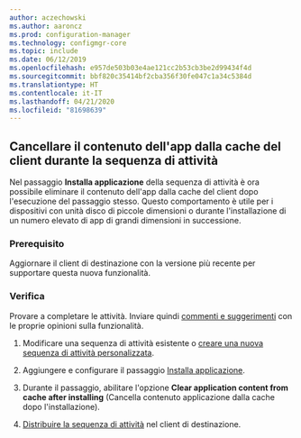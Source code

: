 ```yaml
---
author: aczechowski
ms.author: aaroncz
ms.prod: configuration-manager
ms.technology: configmgr-core
ms.topic: include
ms.date: 06/12/2019
ms.openlocfilehash: e957de503b03e4ae121cc2b53cb3be2d99434f4d
ms.sourcegitcommit: bbf820c35414bf2cba356f30fe047c1a34c5384d
ms.translationtype: HT
ms.contentlocale: it-IT
ms.lasthandoff: 04/21/2020
ms.locfileid: "81698639"
---
```

## <a name="clear-app-content-from-client-cache-during-task-sequence"></a><a name="bkmk_tscache"></a> Cancellare il contenuto dell'app dalla cache del client durante la sequenza di attività

<!--4485675-->

Nel passaggio **Installa applicazione** della sequenza di attività è ora possibile eliminare il contenuto dell'app dalla cache del client dopo l'esecuzione del passaggio stesso. Questo comportamento è utile per i dispositivi con unità disco di piccole dimensioni o durante l'installazione di un numero elevato di app di grandi dimensioni in successione.

### <a name="prerequisite"></a>Prerequisito

Aggiornare il client di destinazione con la versione più recente per supportare questa nuova funzionalità.

### <a name="try-it-out"></a>Verifica

Provare a completare le attività. Inviare quindi [commenti e suggerimenti](../../../../understand/find-help.md#product-feedback) con le proprie opinioni sulla funzionalità.

1. Modificare una sequenza di attività esistente o [creare una nuova sequenza di attività personalizzata](../../../../../osd/deploy-use/create-a-custom-task-sequence.md).

1. Aggiungere e configurare il passaggio [Installa applicazione](../../../../../osd/understand/task-sequence-steps.md#BKMK_InstallApplication).

1. Durante il passaggio, abilitare l'opzione **Clear application content from cache after installing** (Cancella contenuto applicazione dalla cache dopo l'installazione).

1. [Distribuire la sequenza di attività](../../../../../osd/deploy-use/deploy-a-task-sequence.md) nel client di destinazione.
